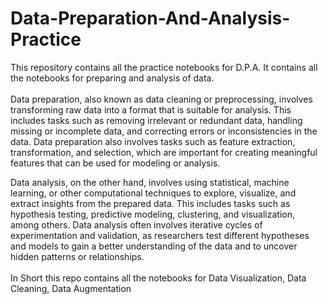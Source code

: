 # Data-Preparation-And-Analysis-Practice
This repository contains all the practice notebooks for D.P.A. It contains all the notebooks for preparing and analysis of data.<br><br>
Data preparation, also known as data cleaning or preprocessing, involves transforming raw data into a format that is suitable for analysis. This includes tasks such as removing irrelevant or redundant data, handling missing or incomplete data, and correcting errors or inconsistencies in the data. Data preparation also involves tasks such as feature extraction, transformation, and selection, which are important for creating meaningful features that can be used for modeling or analysis.

Data analysis, on the other hand, involves using statistical, machine learning, or other computational techniques to explore, visualize, and extract insights from the prepared data. This includes tasks such as hypothesis testing, predictive modeling, clustering, and visualization, among others. Data analysis often involves iterative cycles of experimentation and validation, as researchers test different hypotheses and models to gain a better understanding of the data and to uncover hidden patterns or relationships.<br><br>
In Short this repo contains all the notebooks for Data Visualization, Data Cleaning, Data Augmentation
